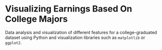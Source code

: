 # Visualizing Earnings Based On College Majors

Data analysis and visualization of different features for a college-graduated dataset using Python and visualization libraries such as `matplotlib` or `ggplot2`.
